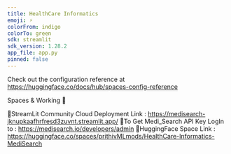 ```yaml
---
title: HealthCare Informatics
emoji: ⚡
colorFrom: indigo
colorTo: green
sdk: streamlit
sdk_version: 1.28.2
app_file: app.py
pinned: false
---
```


Check out the configuration reference at https://huggingface.co/docs/hub/spaces-config-reference

Spaces & Working 🔗

🚀StreamLit Community Cloud Deployment Link : https://medisearch-jknupkaafhrfresd3zuvnt.streamlit.app/
🚀To Get Medi_Search API Key LogIn to : https://medisearch.io/developers/admin
🚀HuggingFace Space Link : https://huggingface.co/spaces/prithivMLmods/HealthCare-Informatics-MediSearch
